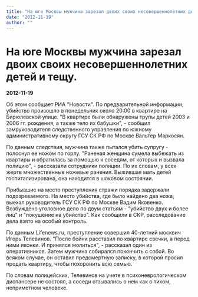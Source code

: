 ```yaml
---
title: "На юге Москвы мужчина зарезал двоих своих несовершеннолетних детей и тещу."
date: "2012-11-19"
author: ""
---
```


# На юге Москвы мужчина зарезал двоих своих несовершеннолетних детей и тещу.

**2012-11-19** 

Об этом сообщает РИА "Новости".  По предварительной информации, убийство произошло в понедельник около  20:00 в квартире на Бирюлевской улице. "В квартире были обнаружены трупы  детей 2003 и 2006 гг. рождения, а также тело их бабушки", - сообщил  замруководителя следственного управления по южному административному  округу ГСУ СК РФ по Москве Вальтер Маркосян.

По данным следствия, мужчина также пытался убить супругу -  полоснул ее ножом по горлу. "Раненая женщина сумела выбежать из  квартиры и обратилась за помощью к соседям, от которых и вызвала  полицию", - рассказали сотрудники полиции. По их словам, у всех жертв  множественные ножевые ранения. Выжившая мать детей госпитализирована,  она находится в шоковом состоянии.

Прибывшие на место преступления стражи порядка задержали  подозреваемого. На место убийства, где было найдено два ножа, выехал  руководитель ГСУ СК РФ по Москве Вадим Яковенко. Возбуждено уголовное  дело по двум статьям - "убийство двух и более лиц" и "покушение на  убийство". Как сообщили в СКР, расследование дела взято на особый  контроль.

По данным Lifenews.ru,  преступление совершил 40-летний москвич Игорь Телевинов. "После бойни  расставил по квартире свечки, а перед ними иконки. И принялся молиться",  - рассказал один из оперативников. Затем мужчина собирался покончить с  собой. Во всяком случае, он оставил предсмертную записку, в которой  просил продать квартиру, чтобы похоронить всю семью.

По словам полицейских, Телевинов на учете в  психоневрологическом диспансере не состоял, а соседи отзывались о нем  как о тихом, неприметном человеке.